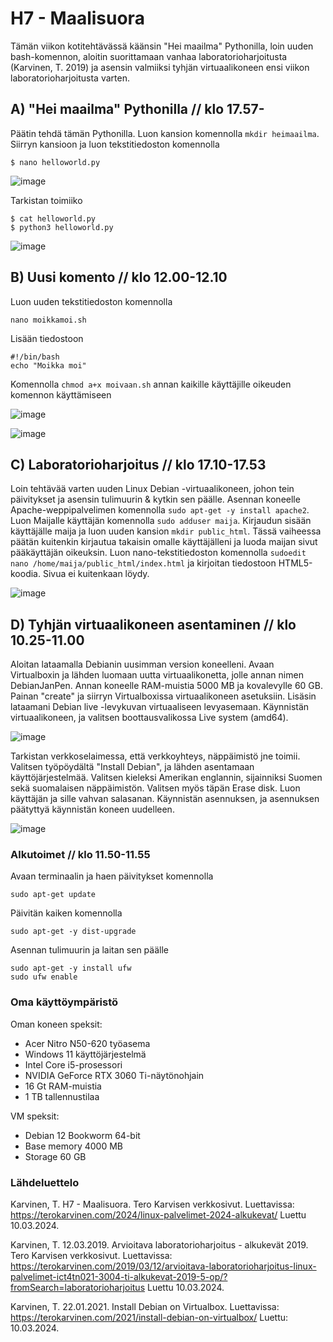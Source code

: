 # H7 - Maalisuora
Tämän viikon kotitehtävässä käänsin "Hei maailma" Pythonilla, loin uuden bash-komennon, aloitin suorittamaan vanhaa laboratorioharjoitusta (Karvinen, T. 2019) ja asensin valmiiksi tyhjän virtuaalikoneen ensi viikon laboratorioharjoitusta varten.

## A) "Hei maailma" Pythonilla // klo 17.57-
Päätin tehdä tämän Pythonilla. Luon kansion komennolla `mkdir heimaailma`.
Siirryn kansioon ja luon tekstitiedoston komennolla
```
$ nano helloworld.py
```
![image](https://github.com/bhd471/linux-palvelimet/assets/148760837/e66abe51-18cd-4b90-bda6-c9b355636684)

Tarkistan toimiiko
```
$ cat helloworld.py
$ python3 helloworld.py
```
![image](https://github.com/bhd471/linux-palvelimet/assets/148760837/ed209b82-6a3b-483c-8c4b-5b475e4aa79c)


## B) Uusi komento // klo 12.00-12.10
Luon uuden tekstitiedoston komennolla 
```
nano moikkamoi.sh
```
Lisään tiedostoon 
```
#!/bin/bash
echo "Moikka moi"
```
Komennolla `chmod a+x moivaan.sh` annan kaikille käyttäjille oikeuden komennon käyttämiseen

![image](https://github.com/bhd471/linux-palvelimet/assets/148760837/23fffa89-2368-4fcd-bb74-567126a4be78)

![image](https://github.com/bhd471/linux-palvelimet/assets/148760837/72326c0d-0e6d-4711-8708-f373302933d3)

## C) Laboratorioharjoitus // klo 17.10-17.53

Loin tehtävää varten uuden Linux Debian -virtuaalikoneen, johon tein päivitykset ja asensin tulimuurin & kytkin sen päälle. Asennan koneelle Apache-weppipalvelimen komennolla `sudo apt-get -y install apache2`. Luon Maijalle käyttäjän komennolla `sudo adduser maija`. Kirjaudun sisään käyttäjälle maija ja luon uuden kansion `mkdir public_html`. Tässä vaiheessa päätän kuitenkin kirjautua takaisin omalle käyttäjälleni ja luoda maijan sivut pääkäyttäjän oikeuksin. Luon nano-tekstitiedoston komennolla `sudoedit nano /home/maija/public_html/index.html` ja kirjoitan tiedostoon HTML5-koodia. Sivua ei kuitenkaan löydy.

![image](https://github.com/bhd471/linux-palvelimet/assets/148760837/6bee4d55-95d9-439f-b871-95e50b6b1c14)



## D) Tyhjän virtuaalikoneen asentaminen // klo 10.25-11.00


Aloitan lataamalla Debianin uusimman version koneelleni. Avaan Virtualboxin ja lähden luomaan uutta virtuaalikonetta, jolle annan nimen DebianJanPen.
Annan koneelle RAM-muistia 5000 MB ja kovalevylle 60 GB. Painan "create" ja siirryn Virtualboxissa virtuaalikoneen asetuksiin. Lisäsin lataamani Debian live -levykuvan virtuaaliseen levyasemaan. Käynnistän virtuaalikoneen, ja valitsen boottausvalikossa Live system (amd64).

![image](https://github.com/bhd471/linux-palvelimet/assets/148760837/e0459675-d8e9-4e7c-8ed4-e786e676b72e)


Tarkistan verkkoselaimessa, että verkkoyhteys, näppäimistö jne toimii. Valitsen työpöydältä "Install Debian", ja lähden asentamaan käyttöjärjestelmää. Valitsen kieleksi Amerikan englannin, sijainniksi Suomen sekä suomalaisen näppäimistön. Valitsen myös täpän Erase disk. Luon käyttäjän ja sille vahvan salasanan. Käynnistän asennuksen, ja asennuksen päätyttyä käynnistän koneen uudelleen. 

![image](https://github.com/bhd471/linux-palvelimet/assets/148760837/9d9856f0-2381-4748-b378-88fdc624f2c1)

### Alkutoimet // klo 11.50-11.55
Avaan terminaalin ja haen päivitykset komennolla 
```
sudo apt-get update
```
Päivitän kaiken komennolla 
```
sudo apt-get -y dist-upgrade
```
Asennan tulimuurin ja laitan sen päälle 
```
sudo apt-get -y install ufw
sudo ufw enable
```

### Oma käyttöympäristö
Oman koneen speksit:

- Acer Nitro N50-620 työasema
- Windows 11 käyttöjärjestelmä
- Intel Core i5-prosessori
- NVIDIA GeForce RTX 3060 Ti-näytönohjain
- 16 Gt RAM-muistia
- 1 TB tallennustilaa

VM speksit:

- Debian 12 Bookworm 64-bit
- Base memory 4000 MB
- Storage 60 GB

### Lähdeluettelo 

Karvinen, T. H7 - Maalisuora. Tero Karvisen verkkosivut. Luettavissa: https://terokarvinen.com/2024/linux-palvelimet-2024-alkukevat/ 
Luettu 10.03.2024.

Karvinen, T. 12.03.2019. Arvioitava laboratorioharjoitus - alkukevät 2019. Tero Karvisen verkkosivut. Luettavissa: https://terokarvinen.com/2019/03/12/arvioitava-laboratorioharjoitus-linux-palvelimet-ict4tn021-3004-ti-alkukevat-2019-5-op/?fromSearch=laboratorioharjoitus
Luettu 10.03.2024.

Karvinen, T. 22.01.2021. Install Debian on Virtualbox. Luettavissa: https://terokarvinen.com/2021/install-debian-on-virtualbox/ 
Luettu: 10.03.2024.
